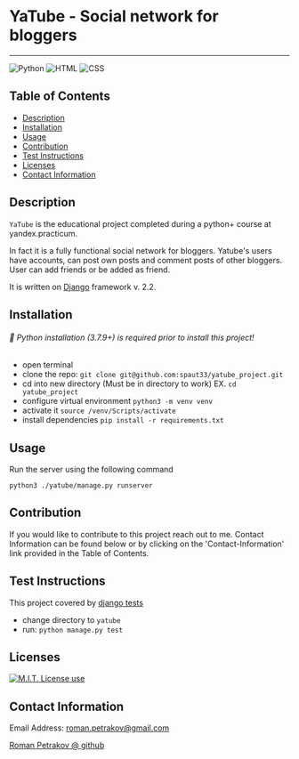 # YaTube - Social network for bloggers

---
<img alt="Python" src="https://img.shields.io/badge/Python-75%25-blue??style=flat&logo=python"> <img alt="HTML" src="https://img.shields.io/badge/HTML-20%25-red??style=flat&logo=html5"> <img alt="CSS" src="https://img.shields.io/badge/CSS-5%25-white??style=flat&logo=css3">

## Table of Contents

- [Description](#description)
- [Installation](#installation)
- [Usage](#usage)
- [Contribution](#contribution)
- [Test Instructions](#test-instructions)
- [Licenses](#licenses)
- [Contact Information](#contactin-formation)

## Description

`YaTube` is the educational project completed during a python+ course at yandex.practicum.  

In fact it is a fully functional social network for bloggers. Yatube's users have accounts,
can post own posts and comment posts of other bloggers. User can add friends or be added as friend.

It is written on <a href="https://github.com/django/django">Django</a> framework v. 2.2.

## Installation

###### 📣 Python installation (3.7.9+) is required prior to install this project!

- open terminal
- clone the repo: `git clone git@github.com:spaut33/yatube_project.git`
- cd into new directory (Must be in directory to work) EX. `cd yatube_project`
- configure virtual environment `python3 -m venv venv`
- activate it `source /venv/Scripts/activate`
- install dependencies `pip install -r requirements.txt`

## Usage

Run the server using the following command

```python3 ./yatube/manage.py runserver```

## Contribution

If you would like to contribute to this project reach out to me. Contact Information can be found below or by clicking on the 'Contact-Information' link provided in the Table of Contents.

## Test Instructions

This project covered by <a href="https://docs.djangoproject.com/en/2.2/topics/testing/overview/#running-tests">django tests</a> 

- change directory to `yatube`
- run: `python manage.py test`

## Licenses

<a href="https://img.shields.io/badge/License-MIT-brightgreen"><img alt="M.I.T. License use" src="https://img.shields.io/badge/License-MIT-brightgreen"></a>

## Contact Information

Email Address: roman.petrakov@gmail.com

[Roman Petrakov @ github](https://github.com/spaut33)